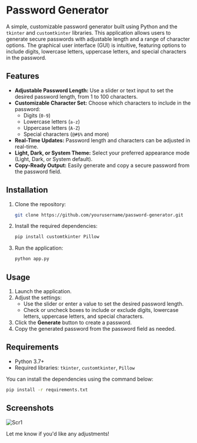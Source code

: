 # Password Generator

A simple, customizable password generator built using Python and the `tkinter` and `customtkinter` libraries. This application allows users to generate secure passwords with adjustable length and a range of character options. The graphical user interface (GUI) is intuitive, featuring options to include digits, lowercase letters, uppercase letters, and special characters in the password.

## Features

- **Adjustable Password Length:** Use a slider or text input to set the desired password length, from 1 to 100 characters.
- **Customizable Character Set:** Choose which characters to include in the password:
  - Digits (`0-9`)
  - Lowercase letters (`a-z`)
  - Uppercase letters (`A-Z`)
  - Special characters (`@#$%` and more)
- **Real-Time Updates:** Password length and characters can be adjusted in real-time.
- **Light, Dark, or System Theme:** Select your preferred appearance mode (Light, Dark, or System default).
- **Copy-Ready Output:** Easily generate and copy a secure password from the password field.

## Installation

1. Clone the repository:
    ```bash
    git clone https://github.com/yourusername/password-generator.git
    ```

2. Install the required dependencies:
    ```bash
    pip install customtkinter Pillow
    ```

3. Run the application:
    ```bash
    python app.py
    ```

## Usage

1. Launch the application.
2. Adjust the settings:
   - Use the slider or enter a value to set the desired password length.
   - Check or uncheck boxes to include or exclude digits, lowercase letters, uppercase letters, and special characters.
3. Click the **Generate** button to create a password.
4. Copy the generated password from the password field as needed.

## Requirements

- Python 3.7+
- Required libraries: `tkinter`, `customtkinter`, `Pillow`
  
You can install the dependencies using the command below:
```bash
pip install -r requirements.txt
```

## Screenshots

![Scr1](https://github.com/user-attachments/assets/5f70c9b1-5909-4dbd-b2fc-6117b0457c98)


Let me know if you'd like any adjustments!

